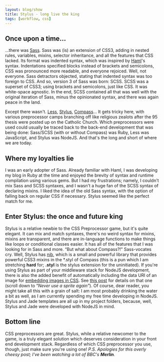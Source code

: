```yaml
---
layout: blog/show
title: Stylus - long live the king
tags: [workflow, css]
---
```


## Once upon a time...

...there was [Sass](http://sass-lang.com/ "Sass"). Sass was (is) an extension of CSS3, adding in nested rules, variables, mixins, selector inheritance, and all the features that CSS lacked. Its format was indented syntax, which was inspired by [Haml](http://haml.info/ "Haml")'s syntax. Indentations specified blocks instead of brackets and semicolons, CSS was pronounced more readable, and everyone rejoiced. Well, not everyone. Sass detractors objected, stating that indented syntax was too foreign to CSS. And so, version 3 of Sass was born: SCSS. SCSS was a superset of CSS3; using brackets and semicolons, just like CSS. It was white-space agnostic. In the end, SCSS contained all that was well with the original iteration of Sass, minus the opinionated syntax, and there was again peace in the land.

Except there wasn't. [Less](http://lesscss.org/ "Less"), [Stylus](http://learnboost.github.com/stylus/ "Stylus"), [Compass](http://compass-style.org/ "Compass")... It gets tricky here, with various preprocessor camps branching off like religious zealots after the 95 thesis were posted up on the Catholic Church. Which preprocessors were used could usually be traced back to the back-end development that was being done: Sass/SCSS (with or without Compass) was Ruby, Less was JavaScript, and Stylus was NodeJS. And that's the long and short of where we are today.

## Where my loyalties lie

I was an early adopter of Sass. Already familiar with Haml, I was developing my blog in Ruby at the time and enjoyed the brevity of syntax and runtime compilation using various gems. But I had my frustrations; namely, I couldn't mix Sass and SCSS syntaxes, and I wasn't a huge fan of the SCSS syntax of declaring mixins. I liked the idea of the old Sass syntax, with the option of falling back on regular CSS if necessary. Stylus seemed like the perfect match for me.

## Enter Stylus: the once and future king

Stylus is a relative newbie to the CSS Preprocessor game, but it's quite elegant. It can mix and match syntaxes, there's no weird syntax for mixins, mixins are transparent, and there are in-language functions to make things like loops or conditional classes easier. It has all of the features that I was looking for in Sass and more. “But what about Compass?!” Sass-vocates cry. Well, Stylus has [nib](http://visionmedia.github.com/nib/ "Stylus nib - a CSS3 library for stylus"), which is a small and powerful library that provides powerful CSS3 mixins in the \*.styl of Compass (this is a pun which I am stretching **hard** for; **.styl** is the stylus extension for the uninitiated). If you're using Stylus as part of your middleware stack for NodeJS development, there is also the added benefit of automatically including the data URI of an image for [embedding images in CSS](http://blog.dstrunk.com/css/embedding-images-in-css-with-base64-encode/ "Embedding images in CSS with base64 encode"). See [this post](http://bengourley.co.uk/using-stylus "Using stylus") for details on that one (scroll down to “*Never use a sprite again”*). Of course, dear reader, you might take all this with a grain of salt: I am most probably drinking the water a bit as well, as I am currently spending my free time developing in NodeJS. Stylus and Jade templates are all up in my project folders, because, well, Stylus and Jade were developed with NodeJS in mind.

## Bottom line

CSS preprocessors are great. Stylus, while a relative newcomer to the game, is a truly elegant solution which deserves consideration in your front end development stack. Regardless of which CSS preprocessor you use, though, just make sure you're using one! *P.S. Apologies for this overly cheesy post; I've been watching a lot of BBC's **Merlin**.*
